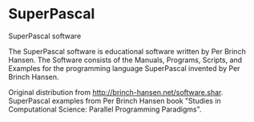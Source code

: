 SuperPascal
===========

SuperPascal software

The SuperPascal software is educational software written by Per Brinch Hansen. The Software consists of the Manuals, Programs, Scripts, and Examples for the programming language SuperPascal invented by Per Brinch Hansen.

Original distribution from http://brinch-hansen.net/software.shar. SuperPascal examples from Per Brinch Hansen book "Studies in Computational Science: Parallel Programming Paradigms".

